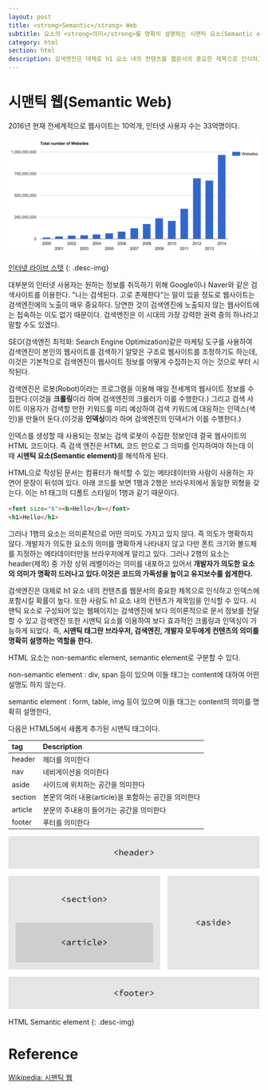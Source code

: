 ```yaml
---
layout: post
title: <strong>Semantic</strong> Web
subtitle: 요소의 <strong>의미</strong>를 명확히 설명하는 시맨틱 요소(Semantic element)와 검색 엔진
category: html
section: html
description: 검색엔진은 대체로 h1 요소 내의 컨텐츠를 웹문서의 중요한 제목으로 인식하고 인덱스에 포함시킬 확률이 높다. 또한 사람도 h1 요소 내의 컨텐츠가 제목임을 인식할 수 있다. 시맨틱 요소로 구성되어 있는 웹페이지는 검색엔진에 보다 의미론적으로 문서 정보를 전달할 수 있고 검색엔진 또한 시맨틱 요소를 이용하여 보다 효과적인 크롤링과 인덱싱이 가능하게 되었다. 즉, 시맨틱 태그란 브라우저, 검색엔진, 개발자 모두에게 컨텐츠의 의미를 명확히 설명하는 역할을 한다.
---
```


# 시맨틱 웹(Semantic Web)

2016년 현재 전세계적으로 웹사이트는 10억개, 인터넷 사용자 수는 33억명이다.

![Total number of Websites](/img/Total-number-of-Websites.png)

[인터넷 라이브 스탯](http://www.internetlivestats.com/)
{: .desc-img}

대부분의 인터넷 사용자는 원하는 정보를 취득하기 위해 Google이나 Naver와 같은 검색사이트를 이용한다. "나는 검색된다. 고로 존재한다"는 말이 있을 정도로 웹사이트는 검색엔진에의 노출이 매우 중요하다. 당연한 것이 검색엔진에 노출되지 않는 웹사이트에는 접속하는 이도 없기 때문이다. 검색엔진은 이 시대의 가장 강력한 권력 중의 하나라고 말할 수도 있겠다.

SEO(검색엔진 최적화: Search Engine Optimization)같은 마케팅 도구를 사용하여 검색엔진이 본인의 웹사이트를 검색하기 알맞은 구조로 웹사이트를 조정하기도 하는데, 이것은 기본적으로 검색엔진이 웹사이트 정보를 어떻게 수집하는지 아는 것으로 부터 시작된다.

검색엔진은 로봇(Robot)이라는 프로그램을 이용해 매일 전세계의 웹사이트 정보를 수집한다.(이것을 <strong>크롤링</strong>이라 하며 검색엔진의 크롤러가 이를 수행한다.) 그리고 검색 사이트 이용자가 검색할 만한 키워드를 미리 예상하여 검색 키워드에 대응하는 인덱스(색인)을 만들어 둔다.(이것을 <strong>인덱싱</strong>이라 하며 검색엔진의 인덱서가 이를 수행한다.)

인덱스를 생성할 때 사용되는 정보는 검색 로봇이 수집한 정보인데 결국 웹사이트의 HTML 코드이다. 즉 검색 엔진은 HTML 코드 만으로 그 의미를 인지하여야 하는데 이때 <strong>시맨틱 요소(Semantic element)</strong>를 해석하게 된다.

HTML으로 작성된 문서는 컴퓨터가 해석할 수 있는 메타데이터와 사람이 사용하는 자연어 문장이 뒤섞여 있다. 아래 코드를 보면 1행과 2행은 브라우저에서 동일한 외형을 갖는다. 이는 h1 태그의 디폴트 스타일이 1행과 같기 때문이다.

```html
<font size="6"><b>Hello</b></font>
<h1>Hello</h1>
```

<p class="result"></p>

그러나 1행의 요소는 의미론적으로 어떤 의미도 가지고 있지 않다. 즉 의도가 명확하지 않다. 개발자가 의도한 요소의 의미를 명확하게 나타내지 않고 다만 폰트 크기와 볼드체를 지정하는 메타데이터만을 브라우저에게 알리고 있다. 그러나 2행의 요소는 header(제목) 중 가장 상위 레벨이라는 의미를 내포하고 있어서 <strong>개발자가 의도한 요소의 의미가 명확히 드러나고 있다.이것은 코드의 가독성을 높이고 유지보수를 쉽게한다.</strong> 

검색엔진은 대체로 h1 요소 내의 컨텐츠를 웹문서의 중요한 제목으로 인식하고 인덱스에 포함시킬 확률이 높다. 또한 사람도 h1 요소 내의 컨텐츠가 제목임을 인식할 수 있다. 시맨틱 요소로 구성되어 있는 웹페이지는 검색엔진에 보다 의미론적으로 문서 정보를 전달할 수 있고 검색엔진 또한 시맨틱 요소를 이용하여 보다 효과적인 크롤링과 인덱싱이 가능하게 되었다. 즉, <strong> 시맨틱 태그란 브라우저, 검색엔진, 개발자 모두에게 컨텐츠의 의미를 명확히 설명하는 역할을 한다.</strong> 

HTML 요소는 non-semantic element, semantic element로 구분할 수 있다.

non-semantic element
: div, span 등이 있으며 이들 태그는 content에 대하여 어떤 설명도 하지 않는다.

semantic element
: form, table, img 등이 있으며 이들 태그는 content의 의미를 명확히 설명한다,

다음은 HTML5에서 새롭게 추가된 시맨틱 태그이다.

| tag      | Description |
|:-------- |:------------|
| header   | 헤더를 의미한다
| nav      | 네비게이션을 의미한다
| aside    | 사이드에 위치하는 공간을 의미한다
| section  | 본문의 여러 내용(article)을 포함하는 공간을 의미한다
| article  | 분문의 주내용이 들어가는 공간을 의미한다
| footer   | 푸터를 의미한다

![HTML5 semantic elements](/img/building-structure.png)

HTML Semantic element
{: .desc-img}

# Reference

[Wikipedia: 시맨틱 웹](https://ko.wikipedia.org/wiki/%EC%8B%9C%EB%A7%A8%ED%8B%B1_%EC%9B%B9)
